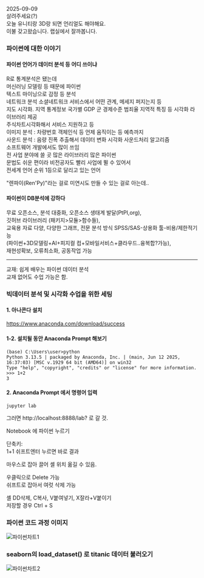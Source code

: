2025-09-09  
살려주세요(?)  
오늘 유니티랑 3D랑 되면 언리얼도 해야해요.  
이불 갖고왔습니다. 랩실에서 잘까봅니다.  
  
### 파이썬에 대한 이야기 

#### 파이썬 언어가 데이터 분석 등 어디 쓰이냐 

R로 통계분석은 됐는데  
머신러닝 모델링 등 때문에 파이썬  
텍스트 마이닝으로 감정 등 분석  
네트워크 분석 소셜네트워크 서비스에서 어떤 관계, 메세지 퍼지는지 등  
지도 시각화. 지역 통계정보 국가별 GDP 군 경제수준 범죄율 지역적 특징 등 시각화 라이브러리 제공  
주식차트시각화해서 서비스 지원하고 등  
이미지 분석 : 차량번호 객체인식 등 언제 움직이는 등 예측까지  
사운드 분석 : 음량 진폭 추출해서 데이터 변화 시각화 사운드처리 알고리즘  
소프트웨어 개발에서도 많이 쓰임  
전 사업 분야에 쓸 곳 많은 라이브러리 많은 파이썬  
문법도 쉬운 편이라 비전공자도 빨리 사업에 뛸 수 있어서  
전세계 언어 순위 1등으로 달리고 있는 언어  
  
"렌파이(Ren'Py)"라는 걸로 미연시도 만들 수 있는 걸로 아는데..  
  
#### 파이썬이 DB분석에 강하다 

무료 오픈소스, 분석 대중화, 오픈소스 생태계 발달(PtPI,org),  
깃허브 라이브러리 (패키지>모듈>함수들),  
교육용 자료 다양, 다양한 그래프, 전문 분석 방식 SPSS/SAS-상용화 툴-비용/제한적기능  
(파이썬+3D모델링+AI+피지컬 컴+모바일서비스+클라우드..융복합?가능),  
재현성확보, 오류최소화, 공동작업 가능  
  
*** 
  
교재: 쉽게 배우는 파이썬 데이터 분석  
교재 없어도 수업 가능은 함.  
  
### 빅데이터 분석 및 시각화 수업을 위한 세팅 

#### 1. 아나콘다 설치 

https://www.anaconda.com/download/success  
  
#### 1-2. 설치될 동안 Anaconda Prompt 해보기 
```
(base) C:\Users\user>python
Python 3.13.5 | packaged by Anaconda, Inc. | (main, Jun 12 2025, 16:37:03) [MSC v.1929 64 bit (AMD64)] on win32
Type "help", "copyright", "credits" or "license" for more information.
>>> 1+2
3
```
  
#### 2. Anaconda Prompt 에서 명령어 입력 
```
jupyter lab  
```
  
그러면 http://localhost:8888/lab? 로 갈 것.  
  
Notebook 에 파이썬 누르기  
  
단축키:  
1+1 쉬프트엔터 누르면 바로 결과  
  
마우스로 잡아 끌어 셸 위치 옮길 수 있음.  
  
우클릭으로 Delete 가능  
쉬프트로 잡아서 여럿 삭제 가능  
  
셸 DD삭제, C복사, V붙여넣기, X잘라+V붙이기  
저장할 경우 Ctrl + S  
  
### 파이썬 코드 과정 이미지 

![파이썬차트1](https://a-study.vercel.app/markdown/대학2-2학기/Image/pyseaborn01.png)   
  
### seaborn의 load_dataset() 로 titanic 데이터 불러오기 

![파이썬차트2](https://a-study.vercel.app/markdown/대학2-2학기/Image/pyseaborn02.png)   
